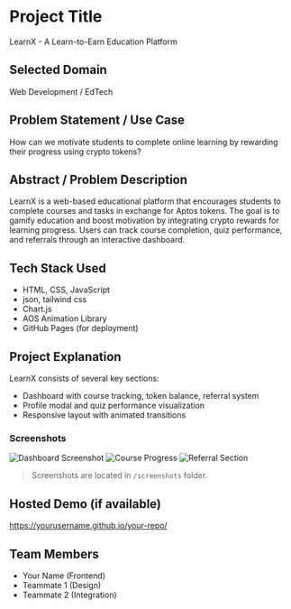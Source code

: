 # Project Title
LearnX - A Learn-to-Earn Education Platform

## Selected Domain
Web Development / EdTech

## Problem Statement / Use Case
How can we motivate students to complete online learning by rewarding their progress using crypto tokens?

## Abstract / Problem Description
LearnX is a web-based educational platform that encourages students to complete courses and tasks in exchange for Aptos tokens. The goal is to gamify education and boost motivation by integrating crypto rewards for learning progress. Users can track course completion, quiz performance, and referrals through an interactive dashboard.

## Tech Stack Used
- HTML, CSS, JavaScript
- json, tailwind css
- Chart.js
- AOS Animation Library
- GitHub Pages (for deployment)

## Project Explanation
LearnX consists of several key sections:
- Dashboard with course tracking, token balance, referral system
- Profile modal and quiz performance visualization
- Responsive layout with animated transitions

### Screenshots

![Dashboard Screenshot](screenshots/dashboard.png)
![Course Progress](screenshots/progress.png)
![Referral Section](screenshots/referral.png)

> Screenshots are located in `/screenshots` folder.

## Hosted Demo (if available)
https://yourusername.github.io/your-repo/

## Team Members
- Your Name (Frontend)
- Teammate 1 (Design)
- Teammate 2 (Integration)

